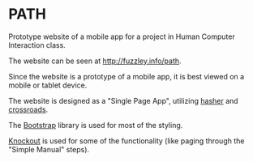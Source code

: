 PATH
====

Prototype website of a mobile app for a project in Human Computer Interaction class.

The website can be seen at http://fuzzley.info/path.

Since the website is a prototype of a mobile app, it is best viewed on a mobile or tablet device.

The website is designed as a "Single Page App", utilizing [hasher](https://github.com/millermedeiros/hasher/) and [crossroads](https://millermedeiros.github.io/crossroads.js/).

The [Bootstrap](http://getbootstrap.com/) library is used for most of the styling.

[Knockout](http://knockoutjs.com/) is used for some of the functionality (like paging through the "Simple Manual" steps).
